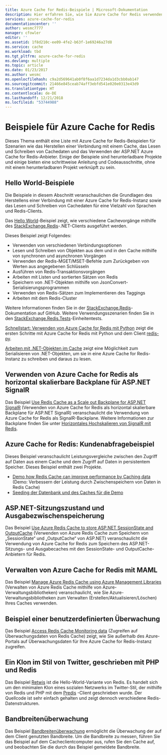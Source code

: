 ```yaml
---
title: Azure Cache for Redis-Beispiele | Microsoft-Dokumentation
description: Hier erfahren Sie, wie Sie Azure Cache for Redis verwenden.
services: azure-cache-for-redis
documentationcenter: ''
author: wesmc7777
manager: cfowler
editor: ''
ms.assetid: 1f8d210c-ee09-4fe2-b63f-1e69246a27d8
ms.service: cache
ms.workload: tbd
ms.tgt_pltfrm: azure-cache-for-redis
ms.devlang: multiple
ms.topic: article
ms.date: 01/23/2017
ms.author: wesmc
ms.openlocfilehash: c9a2d569641ab0f8f6aa1d7234da1d3cbb0ab147
ms.sourcegitcommit: 21466e845ceab74aff3ebfd541e020e0313e43d9
ms.translationtype: HT
ms.contentlocale: de-DE
ms.lasthandoff: 12/21/2018
ms.locfileid: "53744988"
---
```

# <a name="azure-cache-for-redis-samples"></a>Beispiele für Azure Cache for Redis
Dieses Thema enthält eine Liste mit Azure Cache for Redis-Beispielen für Szenarien wie das Herstellen einer Verbindung mit einem Cache, das Lesen und Schreiben von Cachedaten und das Verwenden der ASP.NET Azure Cache for Redis-Anbieter. Einige der Beispiele sind herunterladbare Projekte und einige bieten eine schrittweise Anleitung und Codeausschnitte, ohne mit einem herunterladbaren Projekt verknüpft zu sein.

## <a name="hello-world-samples"></a>Hello World-Beispiele
Die Beispiele in diesem Abschnitt veranschaulichen die Grundlagen des Herstellens einer Verbindung mit einer Azure Cache for Redis-Instanz sowie das Lesen und Schreiben von Cachedaten für eine Vielzahl von Sprachen und Redis-Clients.

Das [Hello World](https://github.com/rustd/RedisSamples/tree/master/HelloWorld)-Beispiel zeigt, wie verschiedene Cachevorgänge mithilfe des [StackExchange.Redis](https://github.com/StackExchange/StackExchange.Redis)-.NET-Clients ausgeführt werden.

Dieses Beispiel zeigt Folgendes:

* Verwenden von verschiedenen Verbindungsoptionen
* Lesen und Schreiben von Objekten aus dem und in den Cache mithilfe von synchronen und asynchronen Vorgängen
* Verwenden der Redis-MGET/MSET-Befehle zum Zurückgeben von Werten aus angegebenen Schlüsseln
* Ausführen von Redis-Transaktionsvorgängen
* Arbeiten mit Listen und sortierten Sätzen von Redis
* Speichern von .NET-Objekten mithilfe von JsonConvert-Serialisierungsprogrammen
* Verwenden von Redis-Sätzen zum Implementieren des Taggings
* Arbeiten mit dem Redis-Cluster

Weitere Informationen finden Sie in der [StackExchange.Redis](https://github.com/StackExchange/StackExchange.Redis)-Dokumentation auf GitHub. Weitere Verwendungsszenarien finden Sie in den [StackExchange.Redis.Tests](https://github.com/StackExchange/StackExchange.Redis/tree/master/tests)-Einheitentests.

[Schnellstart: Verwenden von Azure Cache for Redis mit Python](cache-python-get-started.md) zeigt die ersten Schritte mit Azure Cache for Redis mit Python und dem Client [redis-py](https://github.com/andymccurdy/redis-py).

[Arbeiten mit .NET-Objekten im Cache](cache-dotnet-how-to-use-azure-redis-cache.md#work-with-net-objects-in-the-cache) zeigt eine Möglichkeit zum Serialisieren von .NET-Objekten, um sie in eine Azure Cache for Redis-Instanz zu schreiben und daraus zu lesen. 

## <a name="use-azure-cache-for-redis-as-a-scale-out-backplane-for-aspnet-signalr"></a>Verwenden von Azure Cache for Redis als horizontal skalierbare Backplane für ASP.NET SignalR
Das Beispiel [Use Redis Cache as a Scale out Backplane for ASP.NET SignalR](https://github.com/rustd/RedisSamples/tree/master/RedisAsSignalRBackplane) (Verwenden von Azure Cache for Redis als horizontal skalierbare Backplane für ASP.NET SignalR) veranschaulicht die Verwendung von Azure Cache for Redis als SignalR-Backplane. Weitere Informationen zur Backplane finden Sie unter [Horizontales Hochskalieren von SignalR mit Redis](http://www.asp.net/signalr/overview/performance/scaleout-with-redis).

## <a name="azure-cache-for-redis-customer-query-sample"></a>Azure Cache for Redis: Kundenabfragebeispiel
Dieses Beispiel veranschaulicht Leistungsvergleiche zwischen den Zugriff auf Daten aus einem Cache und dem Zugriff auf Daten in persistentem Speicher. Dieses Beispiel enthält zwei Projekte.

* [Demo how Redis Cache can improve performance by Caching data](https://github.com/rustd/RedisSamples/tree/master/RedisCacheCustomerQuerySample) (Demo: Verbessern der Leistung durch Zwischenspeichern von Daten in Redis Cache)
* [Seeding der Datenbank und des Caches für die Demo](https://github.com/rustd/RedisSamples/tree/master/SeedCacheForCustomerQuerySample)

## <a name="aspnet-session-state-and-output-caching"></a>ASP.NET-Sitzungszustand und Ausgabezwischenspeicherung
Das Beispiel [Use Azure Redis Cache to store ASP.NET SessionState and OutputCache](https://github.com/rustd/RedisSamples/tree/master/SessionState_OutputCaching) (Verwenden von Azure Redis Cache zum Speichern von „SessionState“ und „OutputCache“ von ASP.NET) veranschaulicht die Verwendung von Azure Cache for Redis zum Speichern des ASP.NET-Sitzungs- und Ausgabecaches mit den SessionState- und OutputCache-Anbietern für Redis.

## <a name="manage-azure-cache-for-redis-with-maml"></a>Verwalten von Azure Cache for Redis mit MAML
Das Beispiel [Manage Azure Redis Cache using Azure Management Libraries](https://github.com/rustd/RedisSamples/tree/master/ManageCacheUsingMAML) (Verwalten von Azure Redis Cache mithilfe von Azure-Verwaltungsbibliotheken) veranschaulicht, wie Sie Azure-Verwaltungsbibliotheken zum Verwalten (Erstellen/Aktualisieren/Löschen) Ihres Caches verwenden. 

## <a name="custom-monitoring-sample"></a>Beispiel einer benutzerdefinierten Überwachung
Das Beispiel [Access Redis Cache Monitoring data](https://github.com/rustd/RedisSamples/tree/master/CustomMonitoring) (Zugreifen auf Überwachungsdaten von Redis Cache) zeigt, wie Sie außerhalb des Azure-Portals auf Überwachungsdaten für Ihre Azure Cache for Redis-Instanz zugreifen.

## <a name="a-twitter-style-clone-written-using-php-and-redis"></a>Ein Klon im Stil von Twitter, geschrieben mit PHP und Redis
Das Beispiel [Retwis](https://github.com/SyntaxC4-MSFT/retwis) ist die Hello-World-Variante von Redis. Es handelt sich um den minimalen Klon eines sozialen Netzwerks im Twitter-Stil, der mithilfe von Redis und PHP mit dem [Predis](https://github.com/nrk/predis) -Client geschrieben wurde. Der Quellcode ist sehr einfach gehalten und zeigt dennoch verschiedene Redis-Datenstrukturen.

## <a name="bandwidth-monitor"></a>Bandbreitenüberwachung
Das Beispiel [Bandbreitenüberwachung](https://github.com/JonCole/SampleCode/tree/master/BandWidthMonitor) ermöglicht die Überwachung der auf dem Client genutzten Bandbreite. Um die Bandbreite zu messen, führen Sie das Beispiel auf dem Cacheclientcomputer aus, rufen Sie den Cache auf, und beobachten Sie die durch das Beispiel gemeldete Bandbreite.

